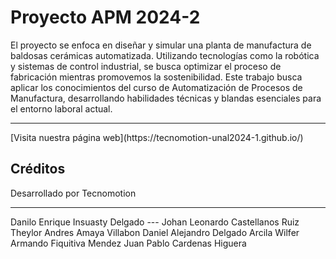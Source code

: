 # Proyecto APM 2024-2

El proyecto se enfoca en diseñar y simular una planta de manufactura de baldosas cerámicas automatizada. Utilizando tecnologías como la robótica y sistemas de control industrial, se busca optimizar el proceso de fabricación mientras promovemos la sostenibilidad. 
Este trabajo busca aplicar los conocimientos del curso de Automatización de Procesos de Manufactura, desarrollando habilidades técnicas y blandas esenciales para el entorno laboral actual. 
<hr>
[Visita nuestra página web](https://tecnomotion-unal2024-1.github.io/)



## Créditos

Desarrollado por Tecnomotion
<hr>
Danilo Enrique Insuasty Delgado ---
Johan Leonardo Castellanos Ruiz
Theylor Andres Amaya Villabon
Daniel Alejandro Delgado Arcila
Wilfer Armando Fiquitiva Mendez
Juan Pablo Cardenas Higuera
